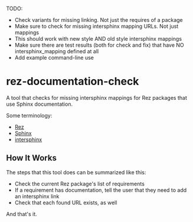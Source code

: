 
TODO:

- Check variants for missing linking. Not just the requires of a package
- Make sure to check for missing intersphinx mapping URLs. Not just mappings
- This should work with new style AND old style intersphinx mappings
- Make sure there are test results (both for check and fix) that have NO intersphinx_mapping defined at all
- Add example command-line use


# rez-documentation-check

A tool that checks for missing intersphinx mappings for Rez packages
that use Sphinx documentation.

Some terminology:

- [Rez](https://github.com/nerdvegas/rez)
- [Sphinx](https://www.sphinx-doc.org/en/master/usage/quickstart.html)
- [intersphinx](https://www.sphinx-doc.org/en/master/usage/extensions/intersphinx.html)


## How It Works

The steps that this tool does can be summarized like this:

- Check the current Rez package's list of requirements
- If a requirement has documentation, tell the user that
  they need to add an intersphinx link
- Check that each found URL exists, as well

And that's it.
